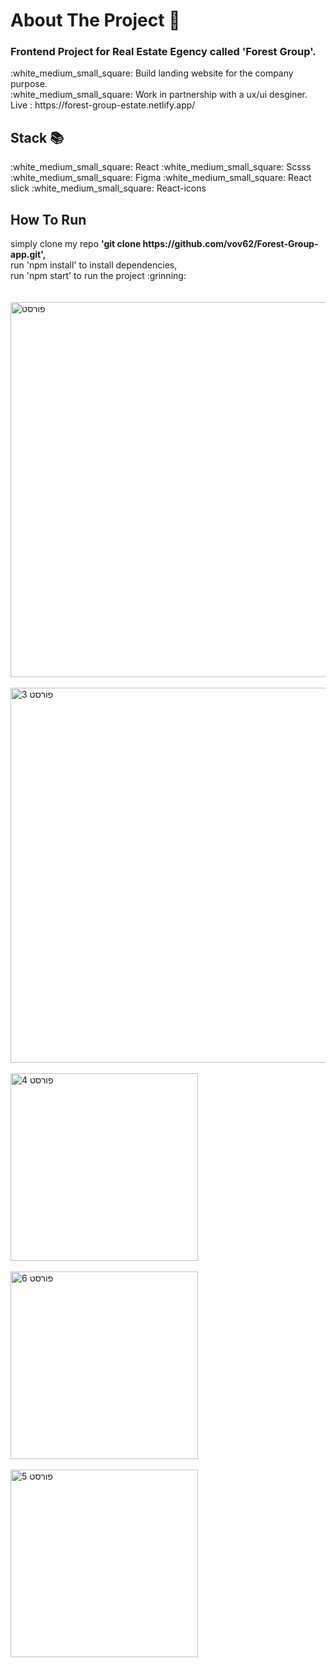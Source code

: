 <h1>About The Project 🙋</h1>
<h3>Frontend Project for Real Estate Egency called 'Forest Group'.</h3>
:white_medium_small_square: Build landing website for the company purpose.</br>
:white_medium_small_square: Work in partnership with a ux/ui desginer.
</br>
Live : https://forest-group-estate.netlify.app/
</br>
<h2>Stack 📚</h2>
:white_medium_small_square: React
:white_medium_small_square: Scsss
:white_medium_small_square: Figma
:white_medium_small_square: React slick
:white_medium_small_square: React-icons
<h2>How To Run </h2>
simply clone my repo <strong> 'git clone https://github.com/vov62/Forest-Group-app.git',</strong></br>
run 'npm install' to install dependencies,</br> 
run 'npm start' to run the project  :grinning:
</br>
</br>
</br>

<img width="600" alt="פורסט" src="https://user-images.githubusercontent.com/71568364/231760950-08ef0db4-b8a6-4de7-9d45-a0a1797244bf.png">
</br>
</br>

<img width="600" alt="פורסט 3" src="https://user-images.githubusercontent.com/71568364/231762134-66379e5b-4930-4497-8871-72613f54e10f.png">
</br>
</br>

<img width="300" alt="פורסט 4" src="https://user-images.githubusercontent.com/71568364/231761480-2cabc204-a7db-4d8d-b0b9-e376ad4bbaaa.png">
</br>
</br>

<img width="300" alt="פורסט 6" src="https://user-images.githubusercontent.com/71568364/231761687-b5ac493b-5635-44f5-ac7a-93b3c6e1cb8f.png">
</br>
</br>

<img width="300" alt="פורסט 5" src="https://user-images.githubusercontent.com/71568364/231761597-060115a4-41b8-4171-ab11-15a5beb701c4.png">
</br>
</br>

